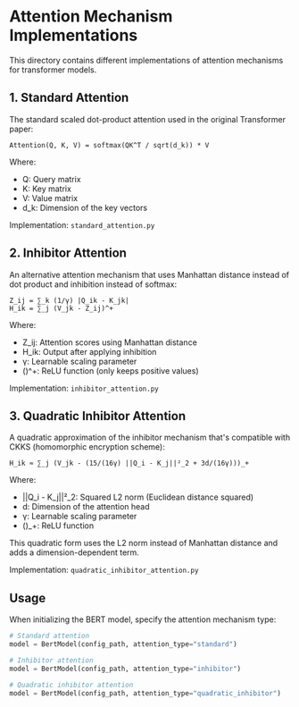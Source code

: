 # Attention Mechanism Implementations

This directory contains different implementations of attention mechanisms for transformer models.

## 1. Standard Attention

The standard scaled dot-product attention used in the original Transformer paper:

```
Attention(Q, K, V) = softmax(QK^T / sqrt(d_k)) * V
```

Where:
- Q: Query matrix
- K: Key matrix
- V: Value matrix
- d_k: Dimension of the key vectors

Implementation: `standard_attention.py`

## 2. Inhibitor Attention

An alternative attention mechanism that uses Manhattan distance instead of dot product and inhibition instead of softmax:

```
Z_ij = ∑_k (1/γ) |Q_ik - K_jk|
H_ik = ∑_j (V_jk - Z_ij)^+
```

Where:
- Z_ij: Attention scores using Manhattan distance
- H_ik: Output after applying inhibition
- γ: Learnable scaling parameter
- ()^+: ReLU function (only keeps positive values)

Implementation: `inhibitor_attention.py`

## 3. Quadratic Inhibitor Attention

A quadratic approximation of the inhibitor mechanism that's compatible with CKKS (homomorphic encryption scheme):

```
H_ik ≈ ∑_j (V_jk - (15/(16γ) ||Q_i - K_j||²_2 + 3d/(16γ)))_+
```

Where:
- ||Q_i - K_j||²_2: Squared L2 norm (Euclidean distance squared)
- d: Dimension of the attention head
- γ: Learnable scaling parameter
- ()_+: ReLU function

This quadratic form uses the L2 norm instead of Manhattan distance and adds a dimension-dependent term.

Implementation: `quadratic_inhibitor_attention.py`

## Usage

When initializing the BERT model, specify the attention mechanism type:

```python
# Standard attention
model = BertModel(config_path, attention_type="standard")

# Inhibitor attention
model = BertModel(config_path, attention_type="inhibitor")

# Quadratic inhibitor attention
model = BertModel(config_path, attention_type="quadratic_inhibitor")
``` 